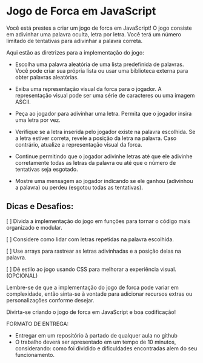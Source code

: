 # Jogo de Forca em JavaScript

Você está prestes a criar um jogo de forca em JavaScript! O jogo consiste em adivinhar uma palavra oculta, letra por letra. Você terá um número limitado de tentativas para adivinhar a palavra correta.

Aqui estão as diretrizes para a implementação do jogo:

- Escolha uma palavra aleatória de uma lista predefinida de palavras. Você pode criar sua própria lista ou usar uma biblioteca externa para obter palavras aleatórias.

- Exiba uma representação visual da forca para o jogador. A representação visual pode ser uma série de caracteres ou uma imagem ASCII.

- Peça ao jogador para adivinhar uma letra. Permita que o jogador insira uma letra por vez.

- Verifique se a letra inserida pelo jogador existe na palavra escolhida. Se a letra estiver correta, revele a posição da letra na palavra. Caso contrário, atualize a representação visual da forca.

- Continue permitindo que o jogador adivinhe letras até que ele adivinhe corretamente todas as letras da palavra ou até que o número de tentativas seja esgotado.

- Mostre uma mensagem ao jogador indicando se ele ganhou (adivinhou a palavra) ou perdeu (esgotou todas as tentativas).

## Dicas e Desafios:

[  ] Divida a implementação do jogo em funções para tornar o código mais organizado e modular.

[  ] Considere como lidar com letras repetidas na palavra escolhida.

[  ] Use arrays para rastrear as letras adivinhadas e a posição delas na palavra.

[  ] Dê estilo ao jogo usando CSS para melhorar a experiência visual. (OPCIONAL)

Lembre-se de que a implementação do jogo de forca pode variar em complexidade, então sinta-se à vontade para adicionar recursos extras ou personalizações conforme desejar.

Divirta-se criando o jogo de forca em JavaScript e boa codificação!

FORMATO DE ENTREGA:
- Entregar em um repositório à partado de qualquer aula no github 
- O trabalho deverá ser apresentado em um tempo de 10 minutos, considerando: como foi dividido e dificuldades encontradas alem do seu funcionamento.
